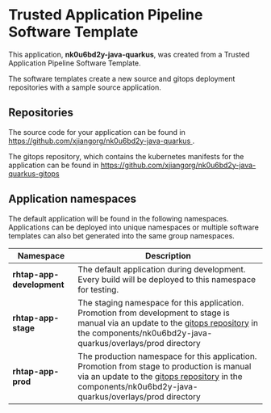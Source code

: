 # Trusted Application Pipeline Software Template

This application, **nk0u6bd2y-java-quarkus**, was created from a Trusted Application Pipeline Software Template.

The software templates create a new source and gitops deployment repositories with a sample source application. 

## Repositories

The source code for your application can be found in [https://github.com/xjiangorg/nk0u6bd2y-java-quarkus ](https://github.com/xjiangorg/nk0u6bd2y-java-quarkus ).
 
The gitops repository, which contains the kubernetes manifests for the application can be found in 
[https://github.com/xjiangorg/nk0u6bd2y-java-quarkus-gitops ](https://github.com/xjiangorg/nk0u6bd2y-java-quarkus-gitops ) 

## Application namespaces 

The default application will be found in the following namespaces. Applications can be deployed into unique namespaces or multiple software templates can also bet generated into the same group namespaces.  

|  Namespace   |  Description   |  
| -------- | -------- |   
| **rhtap-app-development** | The default application during development. Every build will be deployed to this namespace for testing. | 
| **rhtap-app-stage** | The staging namespace for this application. Promotion from development to stage is manual via an update to the [gitops repository](https://github.com/xjiangorg/nk0u6bd2y-java-quarkus-gitops ) in the components/nk0u6bd2y-java-quarkus/overlays/prod directory |  
| **rhtap-app-prod** | The production namespace for this application. Promotion from stage to production is manual via an update to the [gitops repository](https://github.com/xjiangorg/nk0u6bd2y-java-quarkus-gitops ) in the components/nk0u6bd2y-java-quarkus/overlays/prod directory | 